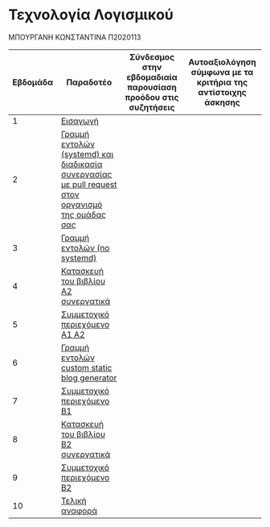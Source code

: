 # Τεχνολογία Λογισμικού 

ΜΠΟΥΡΓΑΝΗ ΚΩΝΣΤΑΝΤΙΝΑ Π2020113

| Εβδομάδα | Παραδοτέο | Σύνδεσμος στην εβδομαδιαία παρουσίαση προόδου στις συζητήσεις | Αυτοαξιολόγηση σύμφωνα με τα κριτήρια της αντίστοιχης άσκησης |
| --- | --- | --- | ---|
| 1 | [Εισαγωγή](#εισαγωγή)| |  | 
| 2 | [Γραμμή εντολών (systemd) και διαδικασία συνεργασίας με pull request στον οργανισμό της ομάδας σας](#γραμμή-εντολών-systemd-και-διαδικασία-συνεργασίας-με-pull-request-στον-οργανισμό-της-ομάδας-σας)| |  | 
| 3 | [Γραμμή εντολών (no systemd)](#γραμμή-εντολών-no-systemd)| | | 
| 4 | [Κατασκευή του βιβλίου Α2 συνεργατικά](#κατασκευή-του-βιβλίου-α2-συνεργατικά)|   | | 
| 5 | [Συμμετοχικό περιεχόμενο Α1 Α2](#συμμετοχικό-περιεχόμενο-α1-α2) | | | 
| 6 | [Γραμμή εντολών custom static blog generator](#γραμμή-εντολών-custom-static-blog-generator)| | | 
| 7 | [Συμμετοχικό περιεχόμενο Β1](συμμετοχικό-περιεχόμενο-β1)| | | 
| 8 | [Κατασκευή του βιβλίου Β2 συνεργατικά](#κατασκευή-του-βιβλίου-β2-συνεργατικά)| | | 
| 9 | [Συμμετοχικό περιεχόμενο B2](συμμετοχικό-περιεχόμενο-β2) | | | 
| 10 | [Τελική αναφορά](#τελική-αναφορά) | | | 

